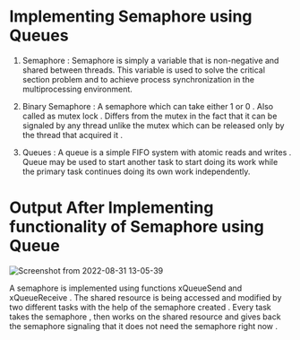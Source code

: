 # Implementing Semaphore using Queues 

1. Semaphore : Semaphore is simply a variable that is non-negative and shared between threads.
This variable is used to solve the critical section problem and to achieve process synchronization in the multiprocessing environment.
 
2. Binary Semaphore :  A semaphore which can take either 1 or 0 . Also called as mutex lock . Differs from the mutex in the fact that it can be signaled
by any thread unlike the mutex which can be released only by the thread that acquired it .

3. Queues : A queue is a simple FIFO system with atomic reads and writes . Queue may be used to start another task to start doing its work while the primary task continues doing its own work independently.


# Output After Implementing functionality of Semaphore using Queue

![Screenshot from 2022-08-31 13-05-39](https://user-images.githubusercontent.com/111511248/187620268-d1b70ea9-f18c-44fd-b862-b122836aa859.png)

A semaphore is implemented using functions xQueueSend and xQueueReceive . The shared resource is being accessed and modified by two different tasks with
the help of the semaphore created . Every task takes the semaphore , then works on the shared resource and gives back the semaphore signaling that it does not need the semaphore right now . 
